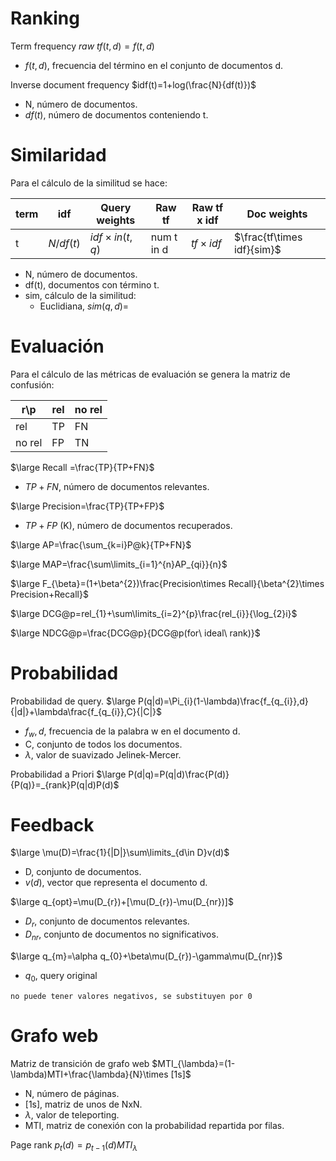 # Ranking
Term frequency
$raw\ tf(t,d)=f(t,d)$
- $f(t,d)$, frecuencia del término en el conjunto de documentos d.

Inverse document frequency
$idf(t)=1+log(\frac{N}{df(t)})$
- N, número de documentos.
- $df(t)$, número de documentos conteniendo t.

# Similaridad
Para el cálculo de la similitud se hace:

| term | idf       | Query weights       | Raw tf     | Raw tf x idf   | Doc weights                |
| ---- | --------- | ------------------- | ---------- | -------------- | -------------------------- |
| t    | $N/df(t)$ | $idf\times in(t,q)$ | num t in d | $tf\times idf$ | $\frac{tf\times idf}{sim}$ |
- N, número de documentos.
- df(t), documentos con término t.
- sim, cálculo de la similitud:
	- Euclidiana, $sim(q,d)=$

# Evaluación
Para el cálculo de las métricas de evaluación se genera la matriz de confusión:

| r\p    | rel | no rel |
| ------ | --- | ------ |
| rel    | TP  | FN     |
| no rel | FP  | TN     |
$\large Recall =\frac{TP}{TP+FN}$
- $TP+FN$, número de documentos relevantes.

$\large Precision=\frac{TP}{TP+FP}$
- $TP+FP$ (K), número de documentos recuperados.

$\large AP=\frac{\sum_{k=i}P@k}{TP+FN}$

$\large MAP=\frac{\sum\limits_{i=1}^{n}AP_{qi}}{n}$

$\large F_{\beta}=(1+\beta^{2})\frac{Precision\times Recall}{\beta^{2}\times Precision+Recall}$

$\large DCG@p=rel_{1}+\sum\limits_{i=2}^{p}\frac{rel_{i}}{\log_{2}i}$

$\large NDCG@p=\frac{DCG@p}{DCG@p(for\ ideal\ rank)}$
# Probabilidad
Probabilidad de query.
$\large P(q|d)=\Pi_{i}(1-\lambda)\frac{f_{q_{i}},d}{|d|}+\lambda\frac{f_{q_{i}},C}{|C|}$
- $f_{w},d$, frecuencia de la palabra w en el documento d.
- C, conjunto de todos los documentos.
- $\lambda$, valor de suavizado Jelinek-Mercer.

Probabilidad a Priori
$\large P(d|q)=P(q|d)\frac{P(d)}{P(q)}=_{rank}P(q|d)P(d)$
# Feedback
$\large \mu(D)=\frac{1}{|D|}\sum\limits_{d\in D}v(d)$
- D, conjunto de documentos.
- $v(d)$, vector que representa el documento d.

$\large q_{opt}=\mu(D_{r})+[\mu(D_{r})-\mu(D_{nr})]$
- $D_{r}$, conjunto de documentos relevantes.
- $D_{nr}$, conjunto de documentos no significativos.

$\large q_{m}=\alpha q_{0}+\beta\mu(D_{r})-\gamma\mu(D_{nr})$
- $q_{0}$, query original

```note!
no puede tener valores negativos, se substituyen por 0
```
# Grafo web
Matriz de transición de grafo web
$MTI_{\lambda}=(1-\lambda)MTI+\frac{\lambda}{N}\times [1s]$
- N, número de páginas.
- [1s], matriz de unos de NxN.
- $\lambda$, valor de teleporting.
- MTI, matriz de conexión con la probabilidad repartida por filas.

Page rank
$p_{t}(d)=p_{t-1}(d)MTI_{\lambda}$